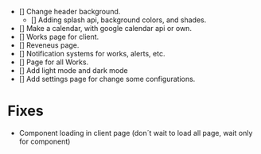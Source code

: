 - [] Change header background.
  - [] Adding splash api, background colors, and shades.
- [] Make a calendar, with google calendar api or own.
- [] Works page for client.
- [] Reveneus page.
- [] Notification systems for works, alerts, etc.
- [] Page for all Works.
- [] Add light mode and dark mode
- [] Add settings page for change some configurations.


# Fixes

- Component loading in client page (don´t wait to load all page, wait only for component)

